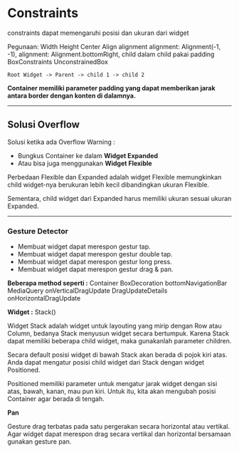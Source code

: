 # Constraints

constraints dapat memengaruhi posisi dan ukuran dari widget

Pegunaan:
Width
Height
Center
Align
alignment
alignment: Alignment(-1, -1),
alignment: Alignment.bottomRight,
child dalam child pakai padding
BoxConstraints
UnconstrainedBox

```
Root Widget -> Parent -> child 1 -> child 2
```

**Container memiliki parameter padding yang dapat memberikan jarak antara border dengan konten di dalamnya.**

---
## Solusi Overflow

Solusi ketika ada Overflow Warning :
- Bungkus Container ke dalam **Widget Expanded**
- Atau bisa juga menggunakan **Widget Flexible**


Perbedaan Flexible dan Expanded adalah widget Flexible memungkinkan child widget-nya berukuran lebih kecil dibandingkan ukuran Flexible. 

Sementara, child widget dari Expanded harus memiliki ukuran sesuai ukuran Expanded.

---

### Gesture Detector

- Membuat widget dapat merespon gestur tap.
- Membuat widget dapat merespon gestur double tap.
- Membuat widget dapat merespon gestur long press.
- Membuat widget dapat merespon gestur drag & pan.

**Beberapa method seperti :**
Container
BoxDecoration
bottomNavigationBar
MediaQuery
onVerticalDragUpdate
DragUpdateDetails
onHorizontalDragUpdate

**Widget :**
Stack() 

Widget Stack adalah widget untuk layouting yang mirip dengan Row atau Column, bedanya Stack menyusun widget secara bertumpuk. Karena Stack dapat memiliki beberapa child widget, maka gunakanlah parameter children.

Secara default posisi widget di bawah Stack akan berada di pojok kiri atas. 
Anda dapat mengatur posisi child widget dari Stack dengan widget Positioned.

Positioned memiliki parameter untuk mengatur jarak widget dengan sisi atas, bawah, kanan, mau pun kiri. Untuk itu, kita akan mengubah posisi Container agar berada di tengah. 

**Pan**

Gesture drag terbatas pada satu pergerakan secara horizontal atau vertikal. Agar widget dapat merespon drag secara vertikal dan horizontal bersamaan gunakan gesture pan.